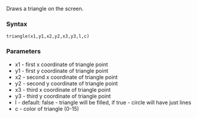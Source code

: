 Draws a triangle on the screen.

### Syntax
    triangle(x1,y1,x2,y2,x3,y3,l,c)

### Parameters

* x1 - first x coordinate of triangle point
* y1 - first y coordinate of triangle point
* x2 - second x coordinate of triangle point
* y2 - second y coordinate of triangle point
* x3 - third x coordinate of triangle point
* y3 - third y coordinate of triangle point
* l - default: false - triangle will be filled, if true - circle will have just lines
* c - color of triangle (0-15)